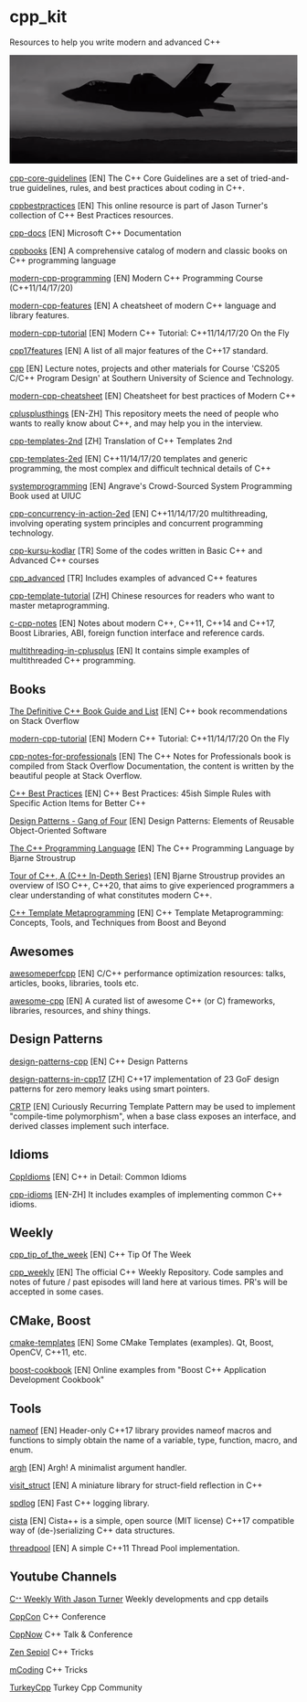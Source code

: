 # cpp_kit
Resources to help you write modern and advanced C++

![f22_img](https://github.com/fbasatemur/cpp_kit/blob/main/img.png)

[cpp-core-guidelines](https://github.com/isocpp/CppCoreGuidelines) [EN]
The C++ Core Guidelines are a set of tried-and-true guidelines, rules, and best practices about coding in C++.

[cppbestpractices](https://github.com/cpp-best-practices/cppbestpractices) [EN] This online resource is part of Jason Turner's collection of C++ Best Practices resources.

[cpp-docs](https://github.com/MicrosoftDocs/cpp-docs) [EN]
Microsoft C++ Documentation

[cppbooks](https://github.com/yuchdev/CppBooks) [EN]
A comprehensive catalog of modern and classic books on C++ programming language

[modern-cpp-programming](https://github.com/federico-busato/Modern-CPP-Programming) [EN]
Modern C++ Programming Course (C++11/14/17/20)

[modern-cpp-features](https://github.com/AnthonyCalandra/modern-cpp-features) [EN]
A cheatsheet of modern C++ language and library features.

[modern-cpp-tutorial](https://github.com/changkun/modern-cpp-tutorial) [EN]
Modern C++ Tutorial: C++11/14/17/20 On the Fly 

[cpp17features](https://github.com/fenbf/cpp17features) [EN]
A list of all major features of the C++17 standard.

[cpp](https://github.com/ShiqiYu/CPP) [EN]
Lecture notes, projects and other materials for Course 'CS205 C/C++ Program Design' at Southern University of Science and Technology.

[modern-cpp-cheatsheet](https://github.com/muqsitnawaz/modern-cpp-cheatsheet) [EN]
Cheatsheet for best practices of Modern C++

[cplusplusthings](https://github.com/Light-City/CPlusPlusThings) [EN-ZH]
This repository meets the need of people who wants to really know about C++, and may help you in the interview.

[cpp-templates-2nd](https://github.com/r00tk1ts/cpp-templates-2nd) [ZH]
Translation of C++ Templates 2nd 

[cpp-templates-2ed](https://github.com/downdemo/Cpp-Templates-2ed) [EN]
C++11/14/17/20 templates and generic programming, the most complex and difficult technical details of C++

[systemprogramming](https://github.com/angrave/SystemProgramming) [EN]
Angrave's Crowd-Sourced System Programming Book used at UIUC

[cpp-concurrency-in-action-2ed](https://github.com/downdemo/Cpp-Concurrency-in-Action-2ed) [EN]
C++11/14/17/20 multithreading, involving operating system principles and concurrent programming technology.

[cpp-kursu-kodlar](https://github.com/necatiergin/cpp-kursu-kodlar) [TR]
Some of the codes written in Basic C++ and Advanced C++ courses

[cpp_advanced](https://github.com/necatiergin/cpp_advanced) [TR]
Includes examples of advanced C++ features

[cpp-template-tutorial](https://github.com/wuye9036/CppTemplateTutorial) [ZH]
Chinese resources for readers who want to master metaprogramming.

[c-cpp-notes](https://github.com/caiorss/C-Cpp-Notes) [EN]
Notes about modern C++, C++11, C++14 and C++17, Boost Libraries, ABI, foreign function interface and reference cards.

[multithreading-in-cplusplus](https://github.com/naserrezayi1998/multithreading-in-cplusplus) [EN]
It contains simple examples of multithreaded C++ programming.


## Books
[The Definitive C++ Book Guide and List](https://stackoverflow.com/questions/388242/the-definitive-c-book-guide-and-list) [EN]
C++ book recommendations on Stack Overflow

[modern-cpp-tutorial](https://changkun.de/modern-cpp/pdf/modern-cpp-tutorial-en-us.pdf) [EN]
Modern C++ Tutorial: C++11/14/17/20 On the Fly

[cpp-notes-for-professionals](https://www.dbooks.org/c-notes-for-professionals-1465/) [EN]
The C++ Notes for Professionals book is compiled from Stack Overflow Documentation, the content is written by the beautiful people at Stack Overflow.

[C++ Best Practices](https://www.amazon.com/Best-Practices-Simple-Specific-Highlighting/dp/B0B1CDKZXL) [EN]
C++ Best Practices: 45ish Simple Rules with Specific Action Items for Better C++

<!-- Surprise eggs for enthusiasts 
[C++ Tips & Secrets for Professionals](https://goalkicker.com/CPlusPlusBook/CPlusPlusProfessionalTipsSecrets.pdf) [EN]
C++ Tips & Secrets for Professionals
-->

[Design Patterns - Gang of Four](https://www.amazon.com/Design-Patterns-Object-Oriented-Addison-Wesley-Professional-ebook/dp/B000SEIBB8) [EN]
Design Patterns: Elements of Reusable Object-Oriented Software

[The C++ Programming Language](https://www.amazon.com/C-Programming-Language-4th/dp/0321563840) [EN] 
The C++ Programming Language by Bjarne Stroustrup

[Tour of C++, A (C++ In-Depth Series)](https://www.amazon.com/Tour-C-Bjarne-Stroustrup/dp/0136816487) [EN]
Bjarne Stroustrup provides an overview of ISO C++, C++20, that aims to give experienced programmers a clear understanding of what constitutes modern C++.

[C++ Template Metaprogramming](https://www.amazon.com/gp/product/B003XNTTBW) [EN]
C++ Template Metaprogramming: Concepts, Tools, and Techniques from Boost and Beyond

 ## Awesomes
[awesomeperfcpp](https://github.com/fenbf/AwesomePerfCpp) [EN] C/C++ performance optimization resources: talks, articles, books, libraries, tools etc.

[awesome-cpp](https://github.com/fffaraz/awesome-cpp) [EN]
A curated list of awesome C++ (or C) frameworks, libraries, resources, and shiny things.


## Design Patterns
[design-patterns-cpp](https://github.com/JakubVojvoda/design-patterns-cpp) [EN]
C++ Design Patterns

[design-patterns-in-cpp17](https://github.com/downdemo/Design-Patterns-in-Cpp17) [ZH]
C++17 implementation of 23 GoF design patterns for zero memory leaks using smart pointers.

[CRTP](https://www.youtube.com/watch?v=ZQ-8laAr9Dg) [EN]
Curiously Recurring Template Pattern may be used to implement "compile-time polymorphism", when a base class exposes an interface, and derived classes implement such interface.

## Idioms
[CppIdioms](https://github.com/schostac/CppIdioms) [EN]
C++ in Detail: Common Idioms

[cpp-idioms](https://github.com/liuzengh/CppIdioms) [EN-ZH]
It includes examples of implementing common C++ idioms.


## Weekly
[cpp_tip_of_the_week](https://github.com/QuantlabFinancial/cpp_tip_of_the_week) [EN]
C++ Tip Of The Week

[cpp_weekly](https://github.com/lefticus/cpp_weekly) [EN]
The official C++ Weekly Repository. Code samples and notes of future / past episodes will land here at various times. PR's will be accepted in some cases.


## CMake, Boost
[cmake-templates](https://github.com/district10/cmake-templates) [EN] Some CMake Templates (examples). Qt, Boost, OpenCV, C++11, etc.

[boost-cookbook](https://github.com/apolukhin/Boost-Cookbook) [EN]
Online examples from "Boost C++ Application Development Cookbook"


## Tools

[nameof](https://github.com/Neargye/nameof) [EN]
Header-only C++17 library provides nameof macros and functions to simply obtain the name of a variable, type, function, macro, and enum.

[argh](https://github.com/adishavit/argh) [EN]
Argh! A minimalist argument handler.

[visit_struct](https://github.com/cbeck88/visit_struct) [EN]
A miniature library for struct-field reflection in C++

[spdlog](https://github.com/gabime/spdlog) [EN]
Fast C++ logging library.

[cista](https://github.com/felixguendling/cista) [EN]
Cista++ is a simple, open source (MIT license) C++17 compatible way of (de-)serializing C++ data structures.

[threadpool](https://github.com/progschj/ThreadPool) [EN]
A simple C++11 Thread Pool implementation.


## Youtube Channels

[Cᐩᐩ Weekly With Jason Turner](https://www.youtube.com/@cppweekly) Weekly developments and cpp details

[CppCon](https://www.youtube.com/@CppCon) C++ Conference

[CppNow](https://www.youtube.com/@BoostCon) C++ Talk & Conference

[Zen Sepiol](https://www.youtube.com/@ZenSepiol) C++ Tricks

[mCoding](https://www.youtube.com/channel/UCaiL2GDNpLYH6Wokkk1VNcg) C++ Tricks

[TurkeyCpp](https://www.youtube.com/@TurkeyCpp) Turkey Cpp Community



